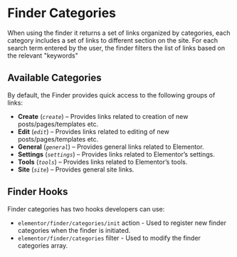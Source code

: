 # Finder Categories

When using the finder it returns a set of links organized by categories, each category includes a set of links to different section on the site. For each search term entered by the user, the finder filters the list of links based on the relevant "keywords"

## Available Categories

By default, the Finder provides quick access to the following groups of links:

* **Create** (_`create`_) – Provides links related to creation of new posts/pages/templates etc.
* **Edit** (_`edit`_) – Provides links related to editing of new posts/pages/templates etc.
* **General** (_`general`_) – Provides general links related to Elementor.
* **Settings** (_`settings`_) – Provides links related to Elementor’s settings.
* **Tools** (_`tools`_) – Provides links related to Elementor’s tools.
* **Site** (_`site`_) – Provides general site links.

## Finder Hooks

Finder categories has two hooks developers can use:

* `elementor/finder/categories/init` action - Used to register new finder categories when the finder is initiated.
* `elementor/finder/categories` filter - Used to modify the finder categories array.
